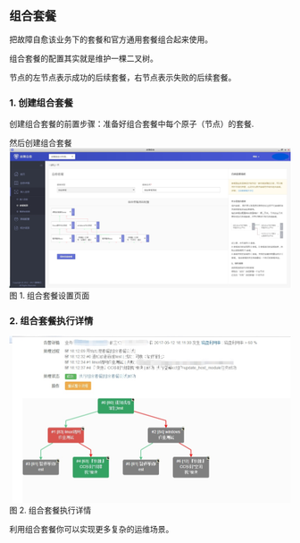 ## 组合套餐

把故障自愈该业务下的套餐和官方通用套餐组合起来使用。

组合套餐的配置其实就是维护一棵二叉树。

节点的左节点表示成功的后续套餐，右节点表示失败的后续套餐。

### 1. 创建组合套餐

创建组合套餐的前置步骤：准备好组合套餐中每个原子（节点）的套餐.

然后创建组合套餐
![](media/14955228844734.jpg)
图 1. 组合套餐设置页面

### 2. 组合套餐执行详情

![](media/14955229063739.jpg)
图 2. 组合套餐执行详情

利用组合套餐你可以实现更多复杂的运维场景。


